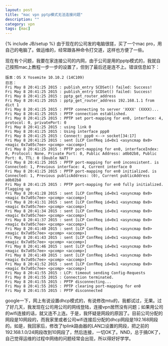 ```yaml
---
layout: post
title: "mac vpn pptp模式无法连接问题"
description: ""
category: vpn
tags: [mac]
---
```

{% include JB/setup %}
由于现在的公司发的电脑很搓，买了一个mac pro，用自己的电脑了。做运维的，经常跟各种命令打交道，这样也方便了一些。

现在有个问题，我要在家连接公司的内网，由于公司是用的pptp模式的，我就自己按照mac上教程一步一步的设置了，但到了最后还是连不上。错误信息如下：

    版本：OS X Yosemite 10.10.2 (14C109)
    日志：
    Fri May 8 20:41:25 2015 : publish_entry SCDSet() failed: Success!
    Fri May 8 20:41:25 2015 : publish_entry SCDSet() failed: Success!
    Fri May 8 20:41:25 2015 : pptp_get_router_address
    Fri May 8 20:41:25 2015 : pptp_get_router_address 192.168.1.1 from dict 1
    Fri May 8 20:41:25 2015 : PPTP connecting to server 'XXXX' (XXXX)...
    Fri May 8 20:41:25 2015 : PPTP connection established.
    Fri May 8 20:41:25 2015 : PPTP set port-mapping for en0, interface: 4, protocol: 0, privatePort: 0
    Fri May 8 20:41:25 2015 : using link 0
    Fri May 8 20:41:25 2015 : Using interface ppp0
    Fri May 8 20:41:25 2015 : Connect: ppp0 <--> socket[34:17]
    Fri May 8 20:41:25 2015 : sent [LCP ConfReq id=0x1 <asyncmap 0x0> <magic 0x7a05c7ee> <pcomp> <accomp>]
    Fri May 8 20:41:25 2015 : PPTP port-mapping for en0, interfaceIndex: 0, Protocol: None, Private Port: 0, Public Address: a0b02b8, Public Port: 0, TTL: 0 (Double NAT)
    Fri May 8 20:41:25 2015 : PPTP port-mapping for en0 inconsistent. is Connected: 1, Previous interface: 4, Current interface 0
    Fri May 8 20:41:25 2015 : PPTP port-mapping for en0 initialized. is Connected: 1, Previous publicAddress: (0), Current publicAddress a0b02b8
    Fri May 8 20:41:25 2015 : PPTP port-mapping for en0 fully initialized. Flagging up
    Fri May 8 20:41:28 2015 : sent [LCP ConfReq id=0x1 <asyncmap 0x0> <magic 0x7a05c7ee> <pcomp> <accomp>]
    Fri May 8 20:41:31 2015 : sent [LCP ConfReq id=0x1 <asyncmap 0x0> <magic 0x7a05c7ee> <pcomp> <accomp>]
    Fri May 8 20:41:34 2015 : sent [LCP ConfReq id=0x1 <asyncmap 0x0> <magic 0x7a05c7ee> <pcomp> <accomp>]
    Fri May 8 20:41:37 2015 : sent [LCP ConfReq id=0x1 <asyncmap 0x0> <magic 0x7a05c7ee> <pcomp> <accomp>]
    Fri May 8 20:41:40 2015 : sent [LCP ConfReq id=0x1 <asyncmap 0x0> <magic 0x7a05c7ee> <pcomp> <accomp>]
    Fri May 8 20:41:43 2015 : sent [LCP ConfReq id=0x1 <asyncmap 0x0> <magic 0x7a05c7ee> <pcomp> <accomp>]
    Fri May 8 20:41:46 2015 : sent [LCP ConfReq id=0x1 <asyncmap 0x0> <magic 0x7a05c7ee> <pcomp> <accomp>]
    Fri May 8 20:41:49 2015 : sent [LCP ConfReq id=0x1 <asyncmap 0x0> <magic 0x7a05c7ee> <pcomp> <accomp>]
    Fri May 8 20:41:52 2015 : sent [LCP ConfReq id=0x1 <asyncmap 0x0> <magic 0x7a05c7ee> <pcomp> <accomp>]
    Fri May 8 20:41:55 2015 : LCP: timeout sending Config-Requests
    Fri May 8 20:41:55 2015 : Connection terminated.
    Fri May 8 20:41:55 2015 : PPTP disconnecting...
    Fri May 8 20:41:55 2015 : PPTP clearing port-mapping for en0
    Fri May 8 20:41:55 2015 : PPTP disconnected

google一下，网上有说设置dhcp模式的，有说修改mtu的，我都试过，无果。过了好几天，我发现在公司用公司的网线登陆，连接vpn居然没有问题；如果用公司的wifi连接的话，就又连不上连。于是，我怀疑是网段的原因了。目前公司分配的网段是10网段的，而我家里或者公司wifi连接后分配的dhcp网段是192.168网段的。如是，我回家后，修改了tplink路由器的LAN口设置的网段，把之前的192.168.1.0/24网段改到10网段了，然后连接，一切OK了。NND，总于搞OK了，自己觉得运维的过程中网络的问题经常会出现，所以得好好学学。
